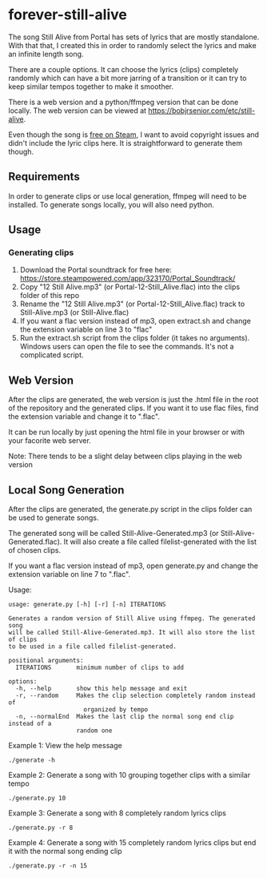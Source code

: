 # forever-still-alive

The song Still Alive from Portal has sets of lyrics that are mostly standalone. With that that, I created this in order to randomly select the lyrics and make an infinite length song.

There are a couple options. It can choose the lyrics (clips) completely randomly which can have a bit more jarring of a transition or it can try to keep similar tempos together to make it smoother.

There is a web version and a python/ffmpeg version that can be done locally. The web version can be viewed at https://bobjrsenior.com/etc/still-alive.

Even though the song is [free on Steam](https://store.steampowered.com/app/323170/Portal_Soundtrack/), I want to avoid copyright issues and didn't include the lyric clips here. It is straightforward to generate them though.

## Requirements

In order to generate clips or use local generation, ffmpeg will need to be installed. To generate songs locally, you will also need python.

## Usage

### Generating clips

1. Download the Portal soundtrack for free here: https://store.steampowered.com/app/323170/Portal_Soundtrack/
2. Copy "12 Still Alive.mp3" (or Portal-12-Still_Alive.flac) into the clips folder of this repo
3. Rename the "12 Still Alive.mp3" (or Portal-12-Still_Alive.flac) track to Still-Alive.mp3 (or Still-Alive.flac)
4. If you want a flac version instead of mp3, open extract.sh and change the extension variable on line 3 to "flac"
5. Run the extract.sh script from the clips folder (it takes no arguments). Windows users can open the file to see the commands. It's not a complicated script.

## Web Version

After the clips are generated, the web version is just the .html file in the root of the repository and the generated clips. If you want it to use flac files, find the extension variable and change it to ".flac".

It can be run locally by just opening the html file in your browser or with your facorite web server.

Note: There tends to be a slight delay between clips playing in the web version

## Local Song Generation

After the clips are generated, the generate.py script in the clips folder can be used to generate songs.

The generated song will be called Still-Alive-Generated.mp3 (or Still-Alive-Generated.flac). It will also create a file called filelist-generated with the list of chosen clips.

If you want a flac version instead of mp3, open generate.py and change the extension variable on line 7 to ".flac".

Usage:

```
usage: generate.py [-h] [-r] [-n] ITERATIONS

Generates a random version of Still Alive using ffmpeg. The generated song
will be called Still-Alive-Generated.mp3. It will also store the list of clips
to be used in a file called filelist-generated.

positional arguments:
  ITERATIONS       minimum number of clips to add

options:
  -h, --help       show this help message and exit
  -r, --random     Makes the clip selection completely random instead of
                     organized by tempo
  -n, --normalEnd  Makes the last clip the normal song end clip instead of a
                   random one
```

Example 1: View the help message
```
./generate -h
```

Example 2: Generate a song with 10 grouping together clips with a similar tempo
```
./generate.py 10
```

Example 3: Generate a song with 8 completely random lyrics clips
```
./generate.py -r 8
```

Example 4: Generate a song with 15 completely random lyrics clips but end it with the normal song ending clip
```
./generate.py -r -n 15
```
